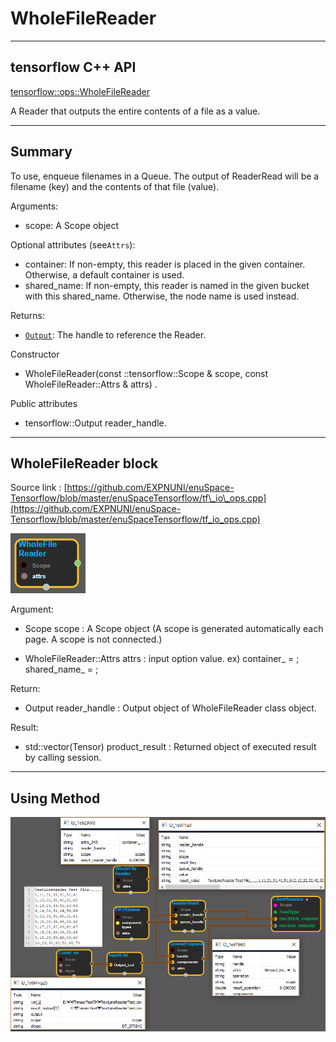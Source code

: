 # WholeFileReader

---

## tensorflow C++ API

[tensorflow::ops::WholeFileReader](https://www.tensorflow.org/api_docs/cc/class/tensorflow/ops/whole-file-reader)

A Reader that outputs the entire contents of a file as a value.

---

## Summary

To use, enqueue filenames in a Queue. The output of ReaderRead will be a filename \(key\) and the contents of that file \(value\).

Arguments:

* scope: A Scope object

Optional attributes \(see`Attrs`\):

* container: If non-empty, this reader is placed in the given container. Otherwise, a default container is used.
* shared\_name: If non-empty, this reader is named in the given bucket with this shared\_name. Otherwise, the node name is used instead.

Returns:

* [`Output`](https://www.tensorflow.org/api_docs/cc/class/tensorflow/output.html#classtensorflow_1_1_output): The handle to reference the Reader.

Constructor

* WholeFileReader\(const ::tensorflow::Scope & scope, const WholeFileReader::Attrs & attrs\) .

Public attributes

* tensorflow::Output reader\_handle.

---

## WholeFileReader block

Source link : [https://github.com/EXPNUNI/enuSpace-Tensorflow/blob/master/enuSpaceTensorflow/tf\_io\_ops.cpp](https://github.com/EXPNUNI/enuSpace-Tensorflow/blob/master/enuSpaceTensorflow/tf_io_ops.cpp)

![](/assets/io_WholeFileReader_Symbol.png)

Argument:

* Scope scope : A Scope object \(A scope is generated automatically each page. A scope is not connected.\)

* WholeFileReader::Attrs attrs : input option value. ex\)     container\_ = ;  shared\_name\_ = ; 

Return:

* Output reader\_handle : Output object of WholeFileReader class object.

Result:

* std::vector\(Tensor\) product\_result : Returned object of executed result by calling session.

---

## Using Method

![](/assets/io_WholeFileReader_Method.png)

